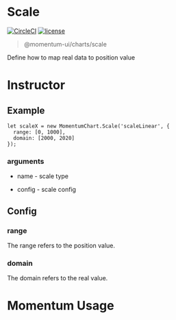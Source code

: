 # Scale

[![CircleCI](https://img.shields.io/circleci/project/github/momentum-design/momentum-ui/master.svg)](https://circleci.com/gh/momentum-design/momentum-ui/)
[![license](https://img.shields.io/github/license/momentum-design/momentum-ui.svg?color=blueviolet)](https://github.com/momentum-design/momentum-ui/blob/master/charts/LICENSE)

> @momentum-ui/charts/scale

Define how to map real data to position value

# Instructor

## Example

```
let scaleX = new MomentumChart.Scale('scaleLinear', {
  range: [0, 1000],
  domain: [2000, 2020]
});
```

### arguments

+ name - scale type

+ config - scale config

## Config

### range

  The range refers to the position value.

### domain

  The domain refers to the real value.

# Momentum Usage
